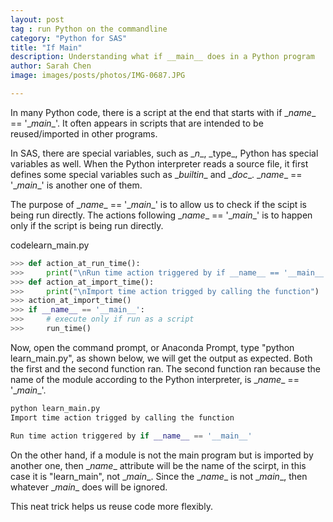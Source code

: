 ```yaml
---
layout: post
tag : run Python on the commandline
category: "Python for SAS"
title: "If Main"
description: Understanding what if __main__ does in a Python program
author: Sarah Chen
image: images/posts/photos/IMG-0687.JPG

---
```

In many Python code, there is a script at the end that starts with if <span class="coding">\__name__ == '\__main__'</span>.  It often appears in scripts that are intended to be reused/imported in other programs. 

In SAS, there are special variables, such as <span class="coding">\__n__</span>, <span class="coding">\_type_</span>, Python has special variables as well.    When the Python interpreter reads a source file, it first defines some special variables such as <span class="coding">\__builtin__</span> and <span class="coding">\__doc__</span>. <span class="coding">\__name__ == '\__main__'</span> is another one of them.

The purpose of <span class="coding">\__name__ == '\__main__'</span> is to allow us to check if the scipt is being run directly.  The actions following <span class="coding">\__name__ == '\__main__'</span> is to happen only if the script is being run directly.  

<div class="code-head"><span>code</span>learn_main.py</div>

```python
>>> def action_at_run_time():
>>>     print("\nRun time action triggered by if __name__ == '__main__'")
>>> def action_at_import_time():
>>>     print("\nImport time action trigged by calling the function")
>>> action_at_import_time()
>>> if __name__ == '__main__':
>>>     # execute only if run as a script
>>>     run_time()
```

Now, open the command prompt, or Anaconda Prompt, type "python learn_main.py", as shown below, we will get the output as expected. Both the first and the second function ran.  The second function ran because the name of the module according to the Python interpreter, is <span class="coding">\__name__ == '\__main__'</span>. 

```python
python learn_main.py
Import time action trigged by calling the function

Run time action triggered by if __name__ == '__main__'
```

On the other hand, if a module is not the main program but is imported by another one, then <span class="coding">\__name__</span> attribute will be the name of the scirpt, in this case it is "learn_main", not <span class="coding">\__main__</span>.  Since the <span class="coding">\__name__</span> is not \__main__, then whatever \__main__ does will be ignored. 

This neat trick helps us reuse code more flexibly.  
